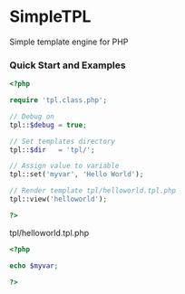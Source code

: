 # SimpleTPL
Simple template engine for PHP

### Quick Start and Examples
```php
<?php

require 'tpl.class.php';

// Debug on
tpl::$debug = true;

// Set templates directory
tpl::$dir   = 'tpl/';

// Assign value to variable
tpl::set('myvar', 'Hello World');

// Render template tpl/helloworld.tpl.php
tpl::view('helloworld');

?>
```

tpl/helloworld.tpl.php
```php
<?php

echo $myvar;

?>
```
